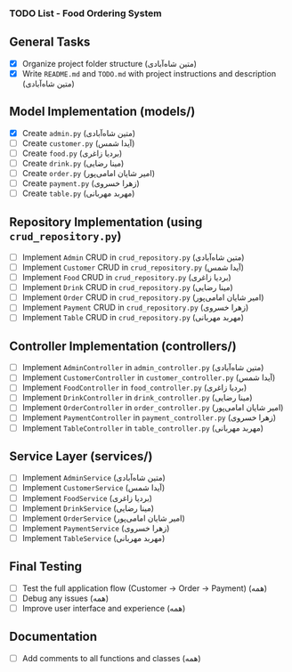 ### TODO List - Food Ordering System

## General Tasks
- [x] Organize project folder structure (متین شاه‌آبادی)
- [x] Write `README.md` and `TODO.md` with project instructions and description (متین شاه‌آبادی)

## Model Implementation (models/)
- [x] Create `admin.py` (متین شاه‌آبادی)
- [ ] Create `customer.py` (آیدا شمس)
- [ ] Create `food.py` (بردیا زاغری)
- [ ] Create `drink.py` (مینا رضایی)
- [ ] Create `order.py` (امیر شایان امامی‌پور)
- [ ] Create `payment.py` (زهرا خسروی)
- [ ] Create `table.py` (مهربد مهربانی)

## Repository Implementation (using `crud_repository.py`)
- [ ] Implement `Admin` CRUD in `crud_repository.py` (متین شاه‌آبادی)
- [ ] Implement `Customer` CRUD in `crud_repository.py` (آیدا شمس)
- [ ] Implement `Food` CRUD in `crud_repository.py` (بردیا زاغری)
- [ ] Implement `Drink` CRUD in `crud_repository.py` (مینا رضایی)
- [ ] Implement `Order` CRUD in `crud_repository.py` (امیر شایان امامی‌پور)
- [ ] Implement `Payment` CRUD in `crud_repository.py` (زهرا خسروی)
- [ ] Implement `Table` CRUD in `crud_repository.py` (مهربد مهربانی)

## Controller Implementation (controllers/)
- [ ] Implement `AdminController` in `admin_controller.py` (متین شاه‌آبادی)
- [ ] Implement `CustomerController` in `customer_controller.py` (آیدا شمس)
- [ ] Implement `FoodController` in `food_controller.py` (بردیا زاغری)
- [ ] Implement `DrinkController` in `drink_controller.py` (مینا رضایی)
- [ ] Implement `OrderController` in `order_controller.py` (امیر شایان امامی‌پور)
- [ ] Implement `PaymentController` in `payment_controller.py` (زهرا خسروی)
- [ ] Implement `TableController` in `table_controller.py` (مهربد مهربانی)

## Service Layer (services/)
- [ ] Implement `AdminService` (متین شاه‌آبادی)
- [ ] Implement `CustomerService` (آیدا شمس)
- [ ] Implement `FoodService` (بردیا زاغری)
- [ ] Implement `DrinkService` (مینا رضایی)
- [ ] Implement `OrderService` (امیر شایان امامی‌پور)
- [ ] Implement `PaymentService` (زهرا خسروی)
- [ ] Implement `TableService` (مهربد مهربانی)

## Final Testing
- [ ] Test the full application flow (Customer -> Order -> Payment) (همه)
- [ ] Debug any issues (همه)
- [ ] Improve user interface and experience (همه)

## Documentation
- [ ] Add comments to all functions and classes (همه)

